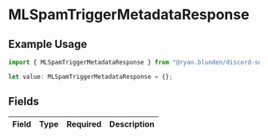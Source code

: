 # MLSpamTriggerMetadataResponse

## Example Usage

```typescript
import { MLSpamTriggerMetadataResponse } from "@ryan.blunden/discord-sdk/models/components";

let value: MLSpamTriggerMetadataResponse = {};
```

## Fields

| Field       | Type        | Required    | Description |
| ----------- | ----------- | ----------- | ----------- |
